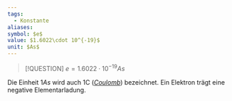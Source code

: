 ```yaml
---
tags:
  - Konstante
aliases: 
symbol: $e$
value: $1.6022\cdot 10^{-19}$
unit: $As$
---
```


> [!QUESTION] $e = 1.6022\cdot 10^{-19} As$

Die Einheit $1As$ wird auch $1 \mathrm{C}$ (*[Coulomb](../../Elektrotechnik/Elektrische%20Kraft.md)*) bezeichnet.
Ein Elektron trägt eine negative Elementarladung.